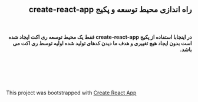 <div dir="rtl">
	<h2>راه اندازی محیط توسعه و پکیج create-react-app</h2>
	<br />
	<h4>
	 در اینجابا استفاده از پکیج create-react-app فقط یک محیط توسعه 		ری اکت ایجاد شده است  بدون ایجاد هیچ تغییری و هدف ما دیدن کدهای 	تولید شده اولیه توسط ری اکت می باشد.
	 </h4>
</div>

<br /><br /><br /><br />

<p>This project was bootstrapped with <a href="https://github.com/facebookincubator/create-react-app">Create React App</a></p>
